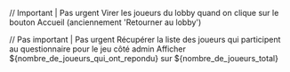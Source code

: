 // Important | Pas urgent
Virer les joueurs du lobby quand on clique sur le bouton Accueil (anciennement 'Retourner au lobby')

// Pas important | Pas urgent
Récupérer la liste des joueurs qui participent au questionnaire pour le jeu côté admin
Afficher ${nombre_de_joueurs_qui_ont_repondu} sur ${nombre_de_joueurs_total}